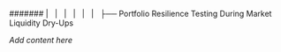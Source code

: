 ####### |   |   |   |   |   |   ├── Portfolio Resilience Testing During Market Liquidity Dry-Ups

*Add content here*